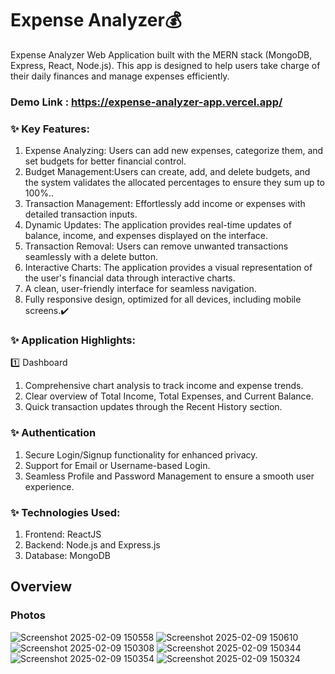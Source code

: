 # Expense Analyzer💰


Expense Analyzer Web Application built with the MERN stack (MongoDB, Express, React, Node.js). This app is designed to help users take charge of their daily finances and manage expenses efficiently.

### Demo Link : https://expense-analyzer-app.vercel.app/

### ✨ Key Features:

1) Expense Analyzing: Users can add new expenses, categorize them, and set budgets for better financial control.
2) Budget Management:Users can create, add, and delete budgets, and the system validates the allocated percentages to ensure they sum up to 100%..
3) Transaction Management: Effortlessly add income or expenses with detailed transaction inputs.
4) Dynamic Updates: The application provides real-time updates of balance, income, and expenses displayed on the interface.
5) Transaction Removal: Users can remove unwanted transactions seamlessly with a delete button.
6) Interactive Charts: The application provides a visual representation of the user's financial data through interactive charts.
7) A clean, user-friendly interface for seamless navigation.
8) Fully responsive design, optimized for all devices, including mobile screens.✔️


### ✨ Application Highlights:

1️⃣ Dashboard

1) Comprehensive chart analysis to track income and expense trends.
2) Clear overview of Total Income, Total Expenses, and Current Balance.
3) Quick transaction updates through the Recent History section.

### ✨ Authentication 

1) Secure Login/Signup functionality for enhanced privacy.
2) Support for Email or Username-based Login.
3) Seamless Profile and Password Management to ensure a smooth user experience.

### ✨ Technologies Used:
1) Frontend: ReactJS
2) Backend: Node.js and Express.js
3) Database: MongoDB 

## Overview



### Photos
![Screenshot 2025-02-09 150558](https://github.com/user-attachments/assets/be9ecb62-79cb-4a53-9287-6458f79f6b29)
![Screenshot 2025-02-09 150610](https://github.com/user-attachments/assets/7d1ea0dc-e20e-43e4-a27f-395029a3a6c7)
![Screenshot 2025-02-09 150308](https://github.com/user-attachments/assets/c39954f0-28f9-4c5b-bb33-db70e6485ecc)
![Screenshot 2025-02-09 150344](https://github.com/user-attachments/assets/57094be6-525f-4a85-840a-8e16476927c9)
![Screenshot 2025-02-09 150354](https://github.com/user-attachments/assets/5ca95e90-b786-4693-8ca2-56aa6f142d37)
![Screenshot 2025-02-09 150324](https://github.com/user-attachments/assets/946b3c69-85ee-43fe-ab14-df6d13e1c1d8)






